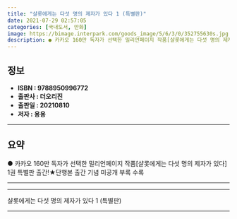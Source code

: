 ```yaml
---
title: "샬롯에게는 다섯 명의 제자가 있다 1 (특별판)"
date: 2021-07-29 02:57:05
categories: [국내도서, 만화]
image: https://bimage.interpark.com/goods_image/5/6/3/0/352755630s.jpg
description: ● 카카오 160만 독자가 선택한 밀리언페이지 작품[샬롯에게는 다섯 명의 제자가 있다] 1권 특별판 출간!★단행본 출간 기념 미공개 부록 수록
---
```


## **정보**

- **ISBN : 9788950996772**
- **출판사 : 더오리진**
- **출판일 : 20210810**
- **저자 : 용용**

------



## **요약**

●  카카오 160만 독자가 선택한 밀리언페이지 작품[샬롯에게는 다섯 명의 제자가 있다] 1권 특별판 출간!★단행본 출간 기념 미공개 부록 수록

------



------


샬롯에게는 다섯 명의 제자가 있다 1 (특별판) 

------


